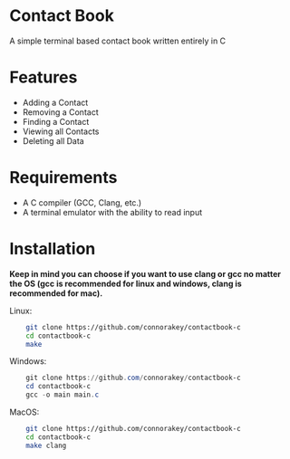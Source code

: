 # Contact Book
A simple terminal based contact book written entirely in C

# Features
- Adding a Contact
- Removing a Contact
- Finding a Contact
- Viewing all Contacts
- Deleting all Data

# Requirements
- A C compiler (GCC, Clang, etc.)
- A terminal emulator with the ability to read input

# Installation
**Keep in mind you can choose if you want to use clang or gcc no matter the OS (gcc is recommended for linux and windows, clang is recommended for mac).**

Linux:
```bash
    git clone https://github.com/connorakey/contactbook-c
    cd contactbook-c
    make
```

Windows:
```powershell
    git clone https://github.com/connorakey/contactbook-c
    cd contactbook-c
    gcc -o main main.c
```

MacOS:
```zsh
    git clone https://github.com/connorakey/contactbook-c
    cd contactbook-c
    make clang
```
